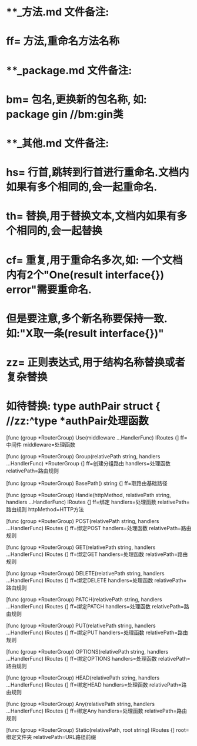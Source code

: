 # **_方法.md 文件备注:
# ff= 方法,重命名方法名称
# 
# **_package.md 文件备注:
# bm= 包名,更换新的包名称, 如: package gin //bm:gin类
#
# **_其他.md 文件备注:
# hs= 行首,跳转到行首进行重命名.文档内如果有多个相同的,会一起重命名.
# th= 替换,用于替换文本,文档内如果有多个相同的,会一起替换
# cf= 重复,用于重命名多次,如: 一个文档内有2个"One(result interface{}) error"需要重命名.
#     但是要注意,多个新名称要保持一致. 如:"X取一条(result interface{})"
# zz= 正则表达式,用于结构名称替换或者复杂替换
#     如待替换: type authPair struct { //zz:^type *authPair处理函数

[func (group *RouterGroup) Use(middleware ...HandlerFunc) IRoutes {]
ff=中间件
middleware=处理函数

[func (group *RouterGroup) Group(relativePath string, handlers ...HandlerFunc) *RouterGroup {]
ff=创建分组路由
handlers=处理函数
relativePath=路由规则

[func (group *RouterGroup) BasePath() string {]
ff=取路由基础路径

[func (group *RouterGroup) Handle(httpMethod, relativePath string, handlers ...HandlerFunc) IRoutes {]
ff=绑定
handlers=处理函数
relativePath=路由规则
httpMethod=HTTP方法

[func (group *RouterGroup) POST(relativePath string, handlers ...HandlerFunc) IRoutes {]
ff=绑定POST
handlers=处理函数
relativePath=路由规则

[func (group *RouterGroup) GET(relativePath string, handlers ...HandlerFunc) IRoutes {]
ff=绑定GET
handlers=处理函数
relativePath=路由规则

[func (group *RouterGroup) DELETE(relativePath string, handlers ...HandlerFunc) IRoutes {]
ff=绑定DELETE
handlers=处理函数
relativePath=路由规则

[func (group *RouterGroup) PATCH(relativePath string, handlers ...HandlerFunc) IRoutes {]
ff=绑定PATCH
handlers=处理函数
relativePath=路由规则

[func (group *RouterGroup) PUT(relativePath string, handlers ...HandlerFunc) IRoutes {]
ff=绑定PUT
handlers=处理函数
relativePath=路由规则

[func (group *RouterGroup) OPTIONS(relativePath string, handlers ...HandlerFunc) IRoutes {]
ff=绑定OPTIONS
handlers=处理函数
relativePath=路由规则

[func (group *RouterGroup) HEAD(relativePath string, handlers ...HandlerFunc) IRoutes {]
ff=绑定HEAD
handlers=处理函数
relativePath=路由规则

[func (group *RouterGroup) Any(relativePath string, handlers ...HandlerFunc) IRoutes {]
ff=绑定Any
handlers=处理函数
relativePath=路由规则

[func (group *RouterGroup) Static(relativePath, root string) IRoutes {]
root=绑定文件夹
relativePath=URL路径前缀
